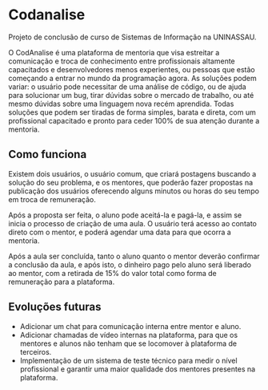 # Codanalise

Projeto de conclusão de curso de Sistemas de Informação na UNINASSAU.

O CodAnalise é uma plataforma de mentoria que visa estreitar a comunicação e troca de conhecimento entre profissionais altamente capacitados e desenvolvedores menos experientes, ou pessoas que estão começando a entrar no mundo da programação agora. As soluções podem variar: o usuário pode necessitar de uma análise de código, ou de ajuda para solucionar um bug, tirar dúvidas sobre o mercado de trabalho, ou até mesmo dúvidas sobre uma linguagem nova recém aprendida. Todas soluções que podem ser tiradas de forma simples, barata e direta, com um profissional capacitado e pronto para ceder 100% de sua atenção durante a mentoria.

## Como funciona

Existem dois usuários, o usuário comum, que criará postagens buscando a solução do seu problema, e os mentores, que poderão fazer propostas na publicação dos usuários oferecendo alguns minutos ou horas do seu tempo em troca de remuneração.

Após a proposta ser feita, o aluno pode aceitá-la e pagá-la, e assim se inicia o processo de criação de uma aula. O usuário terá acesso ao contato direto com o mentor, e poderá agendar uma data para que ocorra a mentoria.

Após a aula ser concluída, tanto o aluno quanto o mentor deverão confirmar a conclusão da aula, e após isto, o dinheiro pago pelo aluno será liberado ao mentor, com a retirada de 15% do valor total como forma de remuneração para a plataforma.

## Evoluções futuras

- Adicionar um chat para comunicação interna entre mentor e aluno.
- Adicionar chamadas de vídeo internas na plataforma, para que os mentores e alunos não tenham que se locomover à plataforma de terceiros.
- Implementação de um sistema de teste técnico para medir o nível profissional e garantir uma maior qualidade dos mentores presentes na plataforma.
